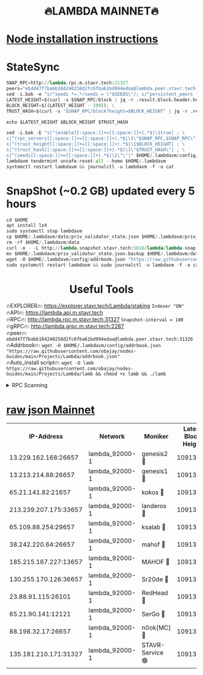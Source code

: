 <h1 align="center"> 🔥LAMBDA MAINNET🔥</h1>


[Node installation instructions](https://github.com/obajay/nodes-Guides/tree/main/Projects/Lambda)
=


# StateSync
```python
SNAP_RPC=http://lambda.rpc.m.stavr.tech:31327
peers="ebdd47f7babb184240258d2fc6fba61bd994edaa@lambda.peer.stavr.tech:31326" 
sed -i.bak -e "s/^seeds *=.*/seeds = \"$SEEDS\"/; s/^persistent_peers *=.*/persistent_peers = \"$PEERS\"/" $HOME/.lambdavm/config/config.toml
LATEST_HEIGHT=$(curl -s $SNAP_RPC/block | jq -r .result.block.header.height); \
BLOCK_HEIGHT=$((LATEST_HEIGHT - 100)); \
TRUST_HASH=$(curl -s "$SNAP_RPC/block?height=$BLOCK_HEIGHT" | jq -r .result.block_id.hash)

echo $LATEST_HEIGHT $BLOCK_HEIGHT $TRUST_HASH

sed -i.bak -E "s|^(enable[[:space:]]+=[[:space:]]+).*$|\1true| ; \
s|^(rpc_servers[[:space:]]+=[[:space:]]+).*$|\1\"$SNAP_RPC,$SNAP_RPC\"| ; \
s|^(trust_height[[:space:]]+=[[:space:]]+).*$|\1$BLOCK_HEIGHT| ; \
s|^(trust_hash[[:space:]]+=[[:space:]]+).*$|\1\"$TRUST_HASH\"| ; \
s|^(seeds[[:space:]]+=[[:space:]]+).*$|\1\"\"|" $HOME/.lambdavm/config/config.toml
lambdavm tendermint unsafe-reset-all --home $HOME/.lambdavm
systemctl restart lambdavm && journalctl -u lambdavm -f -o cat

```
# SnapShot (~0.2 GB) updated every 5 hours
```python
cd $HOME
apt install lz4
sudo systemctl stop lambdavm
cp $HOME/.lambdavm/data/priv_validator_state.json $HOME/.lambdavm/priv_validator_state.json.backup
rm -rf $HOME/.lambdavm/data
curl -o - -L http://lambda.snapshot.stavr.tech:5016/lambda/lambda-snap.tar.lz4 | lz4 -c -d - | tar -x -C $HOME/.lambdavm --strip-components 2
mv $HOME/.lambdavm/priv_validator_state.json.backup $HOME/.lambdavm/data/priv_validator_state.json
wget -O $HOME/.lambdavm/config/addrbook.json "https://raw.githubusercontent.com/obajay/nodes-Guides/main/Projects/Lambda/addrbook.json"
sudo systemctl restart lambdavm && sudo journalctl -u lambdavm -f -o cat
```
 <h1 align="center"> Useful Tools</h1>

🔥EXPLORER🔥:      https://explorer.stavr.tech/Lambda/staking	        `Indexer "ON"` \
🔥API🔥: 			 		 https://lambda.api.m.stavr.tech \
🔥RPC🔥:           http://lambda.rpc.m.stavr.tech:31327	              `Snapshot-interval = 100` \
🔥gRPC🔥:          http://lambda.grpc.m.stavr.tech:2287 \
🔥peer🔥:					 `ebdd47f7babb184240258d2fc6fba61bd994edaa@lambda.peer.stavr.tech:31326` \
🔥Addrbook🔥:    ```wget -O $HOME/.lambdavm/config/addrbook.json "https://raw.githubusercontent.com/obajay/nodes-Guides/main/Projects/Lambda/addrbook.json"``` \
🔥Auto_install script🔥: ```wget -O lamb https://raw.githubusercontent.com/obajay/nodes-Guides/main/Projects/Lambda/lamb && chmod +x lamb && ./lamb```


<details>
<summary>RPC Scanning</summary>

<h2 align="center"> We scan nodes in real time every 4 hours. And we provide the final result of RPC endpoints.
We cannot influence the operation of these nodes in any way. </h2>


```python
If Voting Power is higher than 0 --> then the Node is a validator of the network and may be subject to attack and be a potential threat to the chain.
```
```python
We marked such validators with a red symbol
```

</details>

[raw json Mainnet](https://rpc-check.lambm.stavr.tech/lambm/rpc-lambm-result.json)
=


<table><tr><th>IP-Address</th><th>Network</th><th>Moniker</th><th>Latest Block Height</th><th>Earliest Block Height</th><th>Catching Up</th><th>Tx Index</th><th>Voting Power</th><th>Scan Time</th></tr><tr><td>13.229.162.168:26657</td><td>lambda_92000-1</td><td>genesis2 🔴</td><td>10913243</td><td>1</td><td>False</td><td>on</td><td>16647390</td><td>2024-01-03T05:46:52.429262881UTC</td></tr><tr><td>13.213.214.88:26657</td><td>lambda_92000-1</td><td>genesis1 🔴</td><td>10913245</td><td>1</td><td>False</td><td>on</td><td>107835</td><td>2024-01-03T05:46:57.372854149UTC</td></tr><tr><td>65.21.141.82:21657</td><td>lambda_92000-1</td><td>kokos 🔴</td><td>10913246</td><td>7716001</td><td>False</td><td>off</td><td>546765</td><td>2024-01-03T05:46:59.725140136UTC</td></tr><tr><td>213.239.207.175:33657</td><td>lambda_92000-1</td><td>landeros 🔴</td><td>10913242</td><td>8136001</td><td>False</td><td>off</td><td>1251773</td><td>2024-01-03T05:46:46.354738397UTC</td></tr><tr><td>65.109.88.254:29657</td><td>lambda_92000-1</td><td>ksalab 🔴</td><td>10913247</td><td>8715001</td><td>False</td><td>on</td><td>505250</td><td>2024-01-03T05:47:02.460551476UTC</td></tr><tr><td>38.242.220.64:26657</td><td>lambda_92000-1</td><td>mahof 🔴</td><td>10913241</td><td>10131001</td><td>False</td><td>off</td><td>770350</td><td>2024-01-03T05:46:39.661519412UTC</td></tr><tr><td>185.215.167.227:13657</td><td>lambda_92000-1</td><td>MAHOF 🔴</td><td>10913245</td><td>10134001</td><td>False</td><td>on</td><td>2051510</td><td>2024-01-03T05:46:56.076809250UTC</td></tr><tr><td>130.255.170.126:36657</td><td>lambda_92000-1</td><td>Sr20de 🔴</td><td>10913242</td><td>10715001</td><td>False</td><td>off</td><td>674019</td><td>2024-01-03T05:46:47.056496893UTC</td></tr><tr><td>23.88.91.115:26101</td><td>lambda_92000-1</td><td>RedHead 🔴</td><td>10913242</td><td>10813242</td><td>False</td><td>off</td><td>553202</td><td>2024-01-03T05:46:46.609497447UTC</td></tr><tr><td>65.21.90.141:12121</td><td>lambda_92000-1</td><td>SerGo 🔴</td><td>10913247</td><td>10813247</td><td>False</td><td>off</td><td>10591784</td><td>2024-01-03T05:47:02.841053059UTC</td></tr><tr><td>88.198.32.17:26657</td><td>lambda_92000-1</td><td>n0ok[MC] 🔴</td><td>10913247</td><td>10813247</td><td>False</td><td>off</td><td>1578630</td><td>2024-01-03T05:47:05.958287490UTC</td></tr><tr><td>135.181.210.171:31327</td><td>lambda_92000-1</td><td>STAVR-Service 🟢</td><td>10913247</td><td>10912001</td><td>False</td><td>on</td><td>0</td><td>2024-01-03T05:47:02.133424850UTC</td></tr></table>
